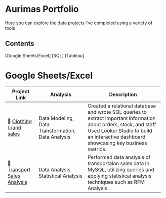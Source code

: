 # Aurimas Portfolio

Here you can explore the data projects I've completed using a variety of tools

## Contents

[Google Sheets/Excel]
[SQL]
[Tableau]

# Google Sheets/Excel

| Project Link | Analysis | Description | 
|---|---|---|
| 👕 [Clothing brand sales](README.md) | Data Modeling, Data Transformation, Data Analysis | Created a relational database and wrote SQL queries to extract important information about orders, stock, and staff. Used Looker Studio to build an interactive dashboard showcasing key business metrics.
| 🚦 [Transport Sales Analysis](https://github.com/MantasTech/Transport-Sales/blob/main/Transport%20Sales%20Analysis.md) | Data Analysis, Statistical Analysis | Performed data analysis of transportaion sales data in MySQL, utilizing queries and applying statistical analysis techniques such as RFM Analysis.

